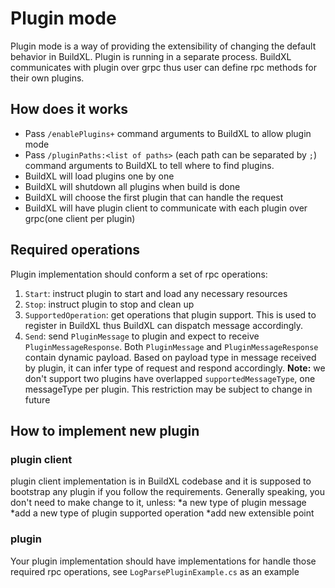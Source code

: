 # Plugin mode

Plugin mode is a way of providing the extensibility of changing the default behavior in BuildXL. Plugin is running in a separate process. BuildXL communicates with plugin over grpc thus user can define rpc methods for their own plugins. 

## How does it works
* Pass `/enablePlugins+` command arguments to BuildXL to allow plugin mode
* Pass `/pluginPaths:<list of paths>` (each path can be separated by `;`) command arguments to BuildXL to tell where to find plugins.
* BuildXL will load plugins one by one
* BuildXL will shutdown all plugins when build is done
* BuildXL will choose the first plugin that can handle the request
* BuildXL will have plugin client to communicate with each plugin over grpc(one client per plugin)

## Required operations
Plugin implementation should conform a set of rpc operations:
1. `Start`: instruct plugin to start and load any necessary resources
1. `Stop`:  instruct plugin to stop and clean up
1. `SupportedOperation`: get operations that plugin support. This is used to register in BuildXL thus BuildXL can dispatch message accordingly. 
1. `Send`: send `PluginMessage` to plugin and expect to receive `PluginMessageResponse`. Both `PluginMessage` and `PluginMessageResponse` contain dynamic payload. Based on payload type in message received by plugin, it can infer type of request and respond accordingly. 
__Note:__ we don't support two plugins have overlapped `supportedMessageType`, one messageType per plugin. This restriction may be subject to change in future

## How to implement new plugin

### plugin client 
plugin client implementation is in BuildXL codebase and it is supposed to bootstrap any plugin if you follow the requirements. Generally speaking, you don't need to make change to it, unless:
*a new type of plugin message 
*add a new type of plugin supported operation
*add new extensible point

### plugin
Your plugin implementation should have implementations for handle those required rpc operations, see `LogParsePluginExample.cs` as an example